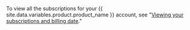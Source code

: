 To view all the subscriptions for your {{ site.data.variables.product.product_name }} account, see "[Viewing your subscriptions and billing date](/articles/viewing-your-subscriptions-and-billing-date)."
